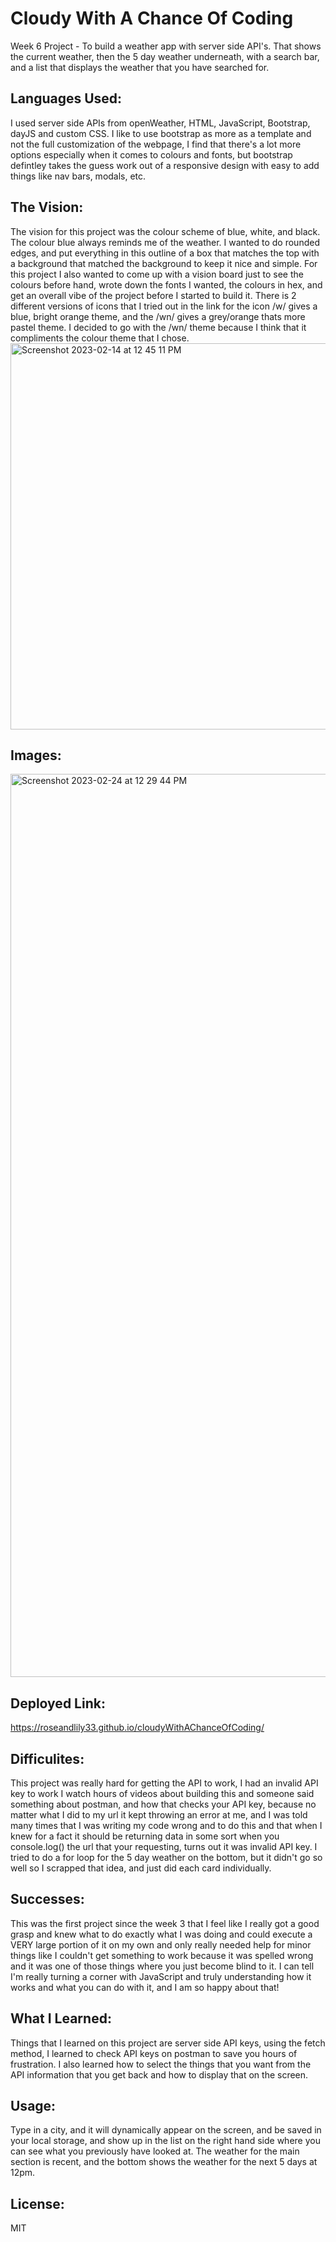 # Cloudy With A Chance Of Coding
Week 6 Project - To build a weather app with server side API's.
That shows the current weather, then the 5 day weather underneath, with a search bar, and a list that displays the weather that you have searched for. 

## Languages Used:
I used server side APIs from openWeather, HTML, JavaScript, Bootstrap, dayJS and custom CSS.
I like to use bootstrap as more as a template and not the full customization of the webpage, I find that there's a lot more options especially when it comes to colours and fonts, but bootstrap defintley takes the guess work out of a responsive design with easy to add things like nav bars, modals, etc. 

## The Vision:
The vision for this project was the colour scheme of blue, white, and black. The colour blue always reminds me of the weather. I wanted to do rounded edges, and put everything in this outline of a box that matches the top with a background that matched the background to keep it nice and simple. For this project I also wanted to come up with a vision board just to see the colours before hand, wrote down the fonts I wanted, the colours in hex, and get an overall vibe of the project before I started to build it.
There is 2 different versions of icons that I tried out in the link for the icon /w/ gives a blue, bright orange theme, and the /wn/ gives a grey/orange thats more pastel theme. I decided to go with the /wn/ theme because I think that it compliments the colour theme that I chose. 
<img width="618" alt="Screenshot 2023-02-14 at 12 45 11 PM" src="https://user-images.githubusercontent.com/109821108/218802206-08738ad4-b0cc-4df4-9095-d0aaeb59b199.png">


## Images:
<img width="1445" alt="Screenshot 2023-02-24 at 12 29 44 PM" src="https://user-images.githubusercontent.com/109821108/221234030-31e0fbbd-e8e6-4a80-9092-b0558aefb7f9.png">


## Deployed Link:
https://roseandlily33.github.io/cloudyWithAChanceOfCoding/

## Difficulites:
This project was really hard for getting the API to work, I had an invalid API key to work I watch hours of videos about building this and someone said something about postman, and how that checks your API key, because no matter what I did to my url it kept throwing an error at me, and I was told many times that I was writing my code wrong and to do this and that when I knew for a fact it should be returning data in some sort when you console.log() the url that your requesting, turns out it was invalid API key. 
I tried to do a for loop for the 5 day weather on the bottom, but it didn't go so well so I scrapped that idea, and just did each card individually. 

## Successes:
This was the first project since the week 3 that I feel like I really got a good grasp and knew what to do exactly what I was doing and could execute a VERY large portion of it on my own and only really needed help for minor things like I couldn't get something to work because it was spelled wrong and it was one of those things where you just become blind to it. I can tell I'm really turning a corner with JavaScript and truly understanding how it works and what you can do with it, and I am so happy about that!

## What I Learned:
Things that I learned on this project are server side API keys, using the fetch method, I learned to check API keys on postman to save you hours of frustration. I also learned how to select the things that you want from the API information that you get back and how to display that on the screen.

## Usage:
Type in a city, and it will dynamically appear on the screen, and be saved in your local storage, and show up in the list on the right hand side where you can see what you previously have looked at. The weather for the main section is recent, and the bottom shows the weather for the next 5 days at 12pm.

## License: 
MIT
